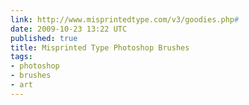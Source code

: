 ```yaml
---
link: http://www.misprintedtype.com/v3/goodies.php#
date: 2009-10-23 13:22 UTC
published: true
title: Misprinted Type Photoshop Brushes
tags:
- photoshop
- brushes
- art
---
```



